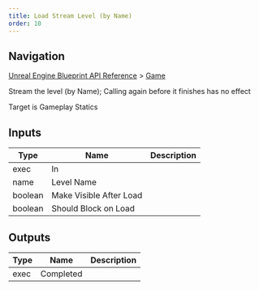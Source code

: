 ```yaml
---
title: Load Stream Level (by Name)
order: 10
---
```

## Navigation

[Unreal Engine Blueprint API Reference](https://dev.epicgames.com/documentation/en-us/unreal-engine/BlueprintAPI) > [Game](https://dev.epicgames.com/documentation/en-us/unreal-engine/BlueprintAPI/Game)

Stream the level (by Name); Calling again before it finishes has no effect

Target is Gameplay Statics

## Inputs

| Type | Name | Description |
| --- | --- | --- |
| exec | In |  |
| name | Level Name |  |
| boolean | Make Visible After Load |  |
| boolean | Should Block on Load |  |

## Outputs

| Type | Name | Description |
| --- | --- | --- |
| exec | Completed |  |
